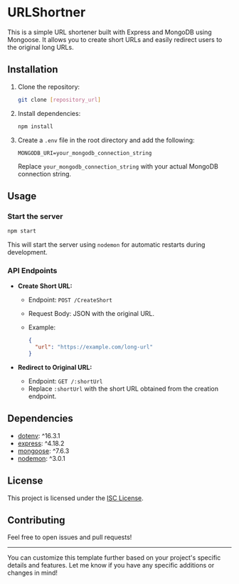 # URLShortner


This is a simple URL shortener built with Express and MongoDB using Mongoose. It allows you to create short URLs and easily redirect users to the original long URLs.

## Installation

1. Clone the repository:

   ```bash
   git clone [repository_url]
   ```

2. Install dependencies:

   ```bash
   npm install
   ```

3. Create a `.env` file in the root directory and add the following:

   ```env
   MONGODB_URI=your_mongodb_connection_string
   ```

   Replace `your_mongodb_connection_string` with your actual MongoDB connection string.

## Usage

### Start the server

```bash
npm start
```

This will start the server using `nodemon` for automatic restarts during development.

### API Endpoints

- **Create Short URL:**
  - Endpoint: `POST /CreateShort`
  - Request Body: JSON with the original URL.
  - Example:

    ```json
    {
      "url": "https://example.com/long-url"
    }
    ```

- **Redirect to Original URL:**
  - Endpoint: `GET /:shortUrl`
  - Replace `:shortUrl` with the short URL obtained from the creation endpoint.

## Dependencies

- [dotenv](https://www.npmjs.com/package/dotenv): ^16.3.1
- [express](https://www.npmjs.com/package/express): ^4.18.2
- [mongoose](https://www.npmjs.com/package/mongoose): ^7.6.3
- [nodemon](https://www.npmjs.com/package/nodemon): ^3.0.1

## License

This project is licensed under the [ISC License](LICENSE).

## Contributing

Feel free to open issues and pull requests!

---

You can customize this template further based on your project's specific details and features. Let me know if you have any specific additions or changes in mind!
